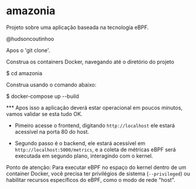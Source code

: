 # amazonia

Projeto sobre uma aplicação baseada na tecnologia eBPF.

@hudsoncoutinhoo




Apos o 'git clone'.

Construa os containers Docker, navegando até o diretório do projeto

$ cd amazonia

Construa usando o comando abaixo:

$ docker-compose up --build


*** Apos isso a aplicação deverá estar operacional em poucos minutos, vamos validar se esta tudo OK.

- Pimeiro acesse o frontend, digitando `http://localhost` ele estará acessível na porta 80 do host.

- Segundo passo é o backend, ele estará acessível em `http://localhost:5000/metrics`, e a coleta de métricas eBPF será executada em segundo plano, interagindo com o kernel.


Ponto de atenção:
Para executar eBPF no espaço do kernel dentro de um container Docker, 
você precisa ter privilégios de sistema (`--privileged`) ou habilitar recursos específicos do eBPF, como o modo de rede "host". 
